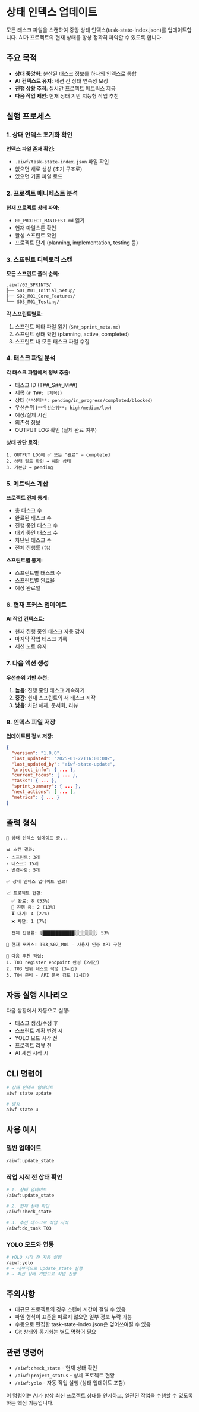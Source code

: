 # 상태 인덱스 업데이트

모든 태스크 파일을 스캔하여 중앙 상태 인덱스(task-state-index.json)를 업데이트합니다. AI가 프로젝트의 현재 상태를 항상 정확히 파악할 수 있도록 합니다.

## 주요 목적

- **상태 중앙화**: 분산된 태스크 정보를 하나의 인덱스로 통합
- **AI 컨텍스트 유지**: 세션 간 상태 연속성 보장
- **진행 상황 추적**: 실시간 프로젝트 메트릭스 제공
- **다음 작업 제안**: 현재 상태 기반 지능형 작업 추천

## 실행 프로세스

### 1. 상태 인덱스 초기화 확인

**인덱스 파일 존재 확인:**
- `.aiwf/task-state-index.json` 파일 확인
- 없으면 새로 생성 (초기 구조로)
- 있으면 기존 파일 로드

### 2. 프로젝트 매니페스트 분석

**현재 프로젝트 상태 파악:**
- `00_PROJECT_MANIFEST.md` 읽기
- 현재 마일스톤 확인
- 활성 스프린트 확인
- 프로젝트 단계 (planning, implementation, testing 등)

### 3. 스프린트 디렉토리 스캔

**모든 스프린트 폴더 순회:**
```bash
.aiwf/03_SPRINTS/
├── S01_M01_Initial_Setup/
├── S02_M01_Core_Features/
└── S03_M01_Testing/
```

**각 스프린트별로:**
1. 스프린트 메타 파일 읽기 (`S##_sprint_meta.md`)
2. 스프린트 상태 확인 (planning, active, completed)
3. 스프린트 내 모든 태스크 파일 수집

### 4. 태스크 파일 분석

**각 태스크 파일에서 정보 추출:**
- 태스크 ID (T##_S##_M##)
- 제목 (`# T##: [제목]`)
- 상태 (`**상태**: pending/in_progress/completed/blocked`)
- 우선순위 (`**우선순위**: high/medium/low`)
- 예상/실제 시간
- 의존성 정보
- OUTPUT LOG 확인 (실제 완료 여부)

**상태 판단 로직:**
```
1. OUTPUT LOG에 ✅ 또는 "완료" → completed
2. 상태 필드 확인 → 해당 상태
3. 기본값 → pending
```

### 5. 메트릭스 계산

**프로젝트 전체 통계:**
- 총 태스크 수
- 완료된 태스크 수
- 진행 중인 태스크 수
- 대기 중인 태스크 수
- 차단된 태스크 수
- 전체 진행률 (%)

**스프린트별 통계:**
- 스프린트별 태스크 수
- 스프린트별 완료율
- 예상 완료일

### 6. 현재 포커스 업데이트

**AI 작업 컨텍스트:**
- 현재 진행 중인 태스크 자동 감지
- 마지막 작업 태스크 기록
- 세션 노트 유지

### 7. 다음 액션 생성

**우선순위 기반 추천:**

1. **높음**: 진행 중인 태스크 계속하기
2. **중간**: 현재 스프린트의 새 태스크 시작
3. **낮음**: 차단 해제, 문서화, 리뷰

### 8. 인덱스 파일 저장

**업데이트된 정보 저장:**
```json
{
  "version": "1.0.0",
  "last_updated": "2025-01-22T16:00:00Z",
  "last_updated_by": "aiwf-state-update",
  "project_info": { ... },
  "current_focus": { ... },
  "tasks": { ... },
  "sprint_summary": { ... },
  "next_actions": [ ... ],
  "metrics": { ... }
}
```

## 출력 형식

```
🔄 상태 인덱스 업데이트 중...

📊 스캔 결과:
- 스프린트: 3개
- 태스크: 15개
- 변경사항: 5개

✅ 상태 인덱스 업데이트 완료!

📈 프로젝트 현황:
  ✅ 완료: 8 (53%)
  🔄 진행 중: 2 (13%)
  ⏳ 대기: 4 (27%)
  ❌ 차단: 1 (7%)
  
  전체 진행률: [████████████░░░░░░░░] 53%

🎯 현재 포커스: T03_S02_M01 - 사용자 인증 API 구현

🚀 다음 추천 작업:
1. T03 register endpoint 완성 (2시간)
2. T03 단위 테스트 작성 (3시간)
3. T04 준비 - API 문서 검토 (1시간)
```

## 자동 실행 시나리오

다음 상황에서 자동으로 실행:
- 태스크 생성/수정 후
- 스프린트 계획 변경 시
- YOLO 모드 시작 전
- 프로젝트 리뷰 전
- AI 세션 시작 시

## CLI 명령어

```bash
# 상태 인덱스 업데이트
aiwf state update

# 별칭
aiwf state u
```

## 사용 예시

### 일반 업데이트
```bash
/aiwf:update_state
```

### 작업 시작 전 상태 확인
```bash
# 1. 상태 업데이트
/aiwf:update_state

# 2. 현재 상태 확인
/aiwf:check_state

# 3. 추천 태스크로 작업 시작
/aiwf:do_task T03
```

### YOLO 모드와 연동
```bash
# YOLO 시작 전 자동 실행
/aiwf:yolo
# → 내부적으로 update_state 실행
# → 최신 상태 기반으로 작업 진행
```

## 주의사항

- 대규모 프로젝트의 경우 스캔에 시간이 걸릴 수 있음
- 파일 형식이 표준을 따르지 않으면 일부 정보 누락 가능
- 수동으로 편집한 task-state-index.json은 덮어쓰여질 수 있음
- Git 상태와 동기화는 별도 명령어 필요

## 관련 명령어

- `/aiwf:check_state` - 현재 상태 확인
- `/aiwf:project_status` - 상세 프로젝트 현황
- `/aiwf:yolo` - 자동 작업 실행 (상태 업데이트 포함)

이 명령어는 AI가 항상 최신 프로젝트 상태를 인지하고, 일관된 작업을 수행할 수 있도록 하는 핵심 기능입니다.